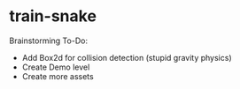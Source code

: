 # train-snake
Brainstorming To-Do:
* Add Box2d for collision detection (stupid gravity physics)
* Create Demo level
* Create more assets
